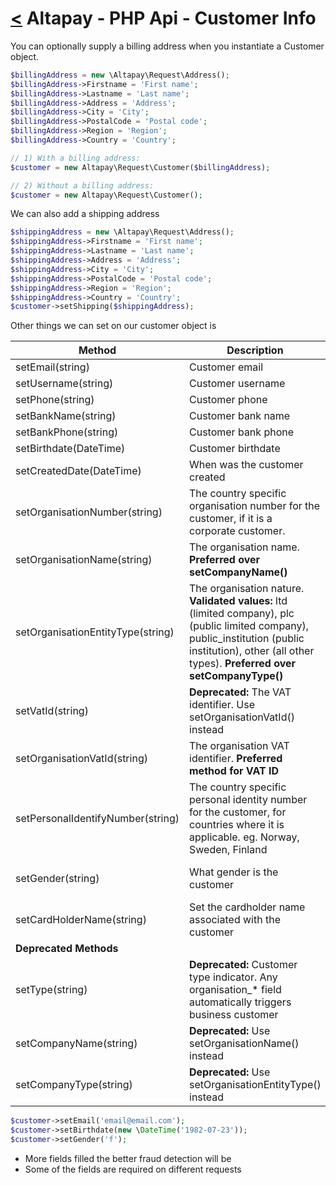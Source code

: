 [<](../index.md) Altapay - PHP Api - Customer Info
==================================================

You can optionally supply a billing address when you instantiate a Customer object.

```php
$billingAddress = new \Altapay\Request\Address();
$billingAddress->Firstname = 'First name';
$billingAddress->Lastname = 'Last name';
$billingAddress->Address = 'Address';
$billingAddress->City = 'City';
$billingAddress->PostalCode = 'Postal code';
$billingAddress->Region = 'Region';
$billingAddress->Country = 'Country';

// 1) With a billing address:
$customer = new Altapay\Request\Customer($billingAddress);

// 2) Without a billing address:
$customer = new Altapay\Request\Customer();
```

We can also add a shipping address

```php
$shippingAddress = new \Altapay\Request\Address();
$shippingAddress->Firstname = 'First name';
$shippingAddress->Lastname = 'Last name';
$shippingAddress->Address = 'Address';
$shippingAddress->City = 'City';
$shippingAddress->PostalCode = 'Postal code';
$shippingAddress->Region = 'Region';
$shippingAddress->Country = 'Country';
$customer->setShipping($shippingAddress);
```

Other things we can set on our customer object is

| Method  | Description | Type |
|---|---|---|
setEmail(string) | Customer email | string
setUsername(string) | Customer username | string
setPhone(string) | Customer phone | string
setBankName(string) | Customer bank name | string
setBankPhone(string) | Customer bank phone | string
setBirthdate(DateTime) | Customer birthdate | DateTime
setCreatedDate(DateTime) | When was the customer created | DateTime
setOrganisationNumber(string) | The country specific organisation number for the customer, if it is a corporate customer. | string
setOrganisationName(string) | The organisation name. **Preferred over setCompanyName()** | string
setOrganisationEntityType(string) | The organisation nature. **Validated values:** ltd (limited company), plc (public limited company), public_institution (public institution), other (all other types). **Preferred over setCompanyType()** | string
setVatId(string) | **Deprecated:** The VAT identifier. Use setOrganisationVatId() instead | string
setOrganisationVatId(string) | The organisation VAT identifier. **Preferred method for VAT ID** | string
setPersonalIdentifyNumber(string) | The country specific personal identity number for the customer, for countries where it is applicable. eg. Norway, Sweden, Finland | string
setGender(string) | What gender is the customer | String (f, female, m, male)
setCardHolderName(string) | Set the cardholder name associated with the customer | string
**Deprecated Methods** | |
setType(string) | **Deprecated:** Customer type indicator. Any organisation_* field automatically triggers business customer | string
setCompanyName(string) | **Deprecated:** Use setOrganisationName() instead | string
setCompanyType(string) | **Deprecated:** Use setOrganisationEntityType() instead | string
```php
$customer->setEmail('email@email.com');
$customer->setBirthdate(new \DateTime('1982-07-23'));
$customer->setGender('f');
```

* More fields filled the better fraud detection will be
* Some of the fields are required on different requests
